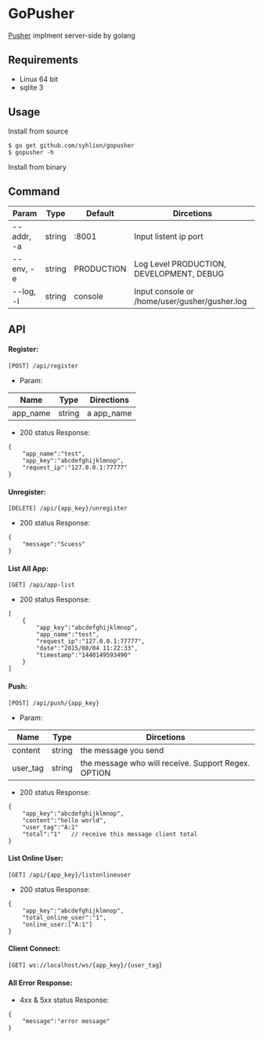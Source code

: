 # GoPusher

[Pusher](https://pusher.com/) implment server-side by golang

## Requirements

* Linux 64 bit
* sqlite 3

## Usage

Install from source

```
$ go get github.com/syhlion/gopusher
$ gopusher -h

```

Install from binary

## Command

Param | Type | Default|Dircetions
---|---|---|----
--addr, -a | string |:8001| Input listent ip port
--env, -e | string | PRODUCTION|Log Level PRODUCTION, DEVELOPMENT, DEBUG
--log, -l | string |console| Input console or /home/user/gusher/gusher.log


## API

#### Register:

`[POST] /api/register`  

* Param:  

Name|Type|Directions
---|---|---
app_name | string | a app_name

* 200 status Response:  

```
{
    "app_name":"test",
    "app_key":"abcdefghijklmnop",
    "request_ip":"127.0.0.1:77777"
}
```

#### Unregister:  

`[DELETE] /api/{app_key}/unregister`  

* 200 status Response:

```
{
    "message":"Scuess"
}
```


#### List All App:  

`[GET] /api/app-list`  

* 200 status Response:

```
[
    {
        "app_key":"abcdefghijklmnop",
        "app_name":"test",
        "request_ip":"127.0.0.1:77777",
        "date":"2015/08/04 11:22:33",
        "timestamp":"1440149593490"
    }
]
```


#### Push:  

`[POST] /api/push/{app_key}`  

* Param:  

Name|Type|Dircetions
---|---|---
content| string | the message you send
user_tag | string | the message who will receive. Support Regex. OPTION

* 200 status Response:  

```
{
    "app_key":"abcdefghijklmnop",
    "content":"hello world",
    "user_tag":"A:1"
    "total":"1"   // receive this message client total
}
```

#### List Online User:  

`[GET] /api/{app_key}/listonlineuser`  

* 200 status Response:

```
{
    "app_key":"abcdefghijklmnop",
    "total_online_user":"1",
    "online_user:["A:1"]
}
```

#### Client Connect:  

`[GET] ws://localhost/ws/{app_key}/{user_tag}`


#### All Error Response:

* 4xx & 5xx status Response:  

```
{
    "message":"error message"
}
```
